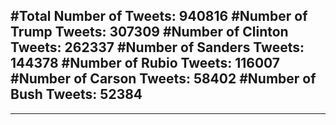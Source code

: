 #Total Number of Tweets: 940816 
#Number of Trump Tweets: 307309
#Number of Clinton Tweets: 262337
#Number of Sanders Tweets: 144378
#Number of Rubio Tweets: 116007
#Number of Carson Tweets: 58402
#Number of Bush Tweets: 52384
---
---
